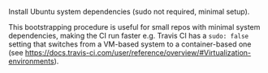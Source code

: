 Install Ubuntu system dependencies (sudo not required, minimal setup).

This bootstrapping procedure is useful for small repos with minimal system dependencies, making the CI run faster
e.g. Travis CI has a `sudo: false` setting that switches from a VM-based system to a container-based one
(see https://docs.travis-ci.com/user/reference/overview/#Virtualization-environments).
